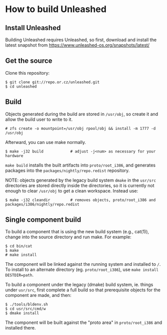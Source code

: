 How to build Unleashed
======================

Install Unleashed
-----------------

Building Unleashed requires Unleashed, so first, download and install the
latest snapshot from https://www.unleashed-os.org/snapshots/latest/

Get the source
--------------

Clone this repository:

```
$ git clone git://repo.or.cz/unleashed.git
$ cd unleashed
```

Build
-----

Objects generated during the build are stored in `/usr/obj`, so create it and
allow the build user to write to it.

```
# zfs create -o mountpoint=/usr/obj rpool/obj && install -m 1777 -d /usr/obj
```

Afterward, you can use make normally.

```
$ make -j32 build            # adjust -j<num> as necessary for your hardware
```

`make build` installs the built artifacts into `proto/root_i386`, and generates
packages into the `packages/nightly/repo.redist` repository.

NOTE: objects generated by the legacy build system `dmake` in the `usr/src`
directories are stored directly inside the directories, so it is currently not
enough to clear `/usr/obj` to get a clean workspace. Instead use:
```
$ make -j32 cleandir         # removes objects, proto/root_i386 and packages/i386/nightly/repo.redist
```

Single component build
----------------------

To build a component that is using the new build system (e.g., cat(1)), change
into the source directory and run make. For example:

```
$ cd bin/cat
$ make
# make install
```

The component will be linked against the running system and installed to `/`.
To install to an alternate directory (eg. `proto/root_i386`), use `make install
DESTDIR=path`.

To build a component under the legacy (dmake) build system, ie. things under
`usr/src`, first complete a full build so that prerequisite objects for the
component are made, and then:

```
$ ./tools/bldenv.sh
$ cd usr/src/cmd/w
$ dmake install
```

The component will be built against the "proto area" in `proto/root_i386` and
installed there.
